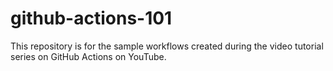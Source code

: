 # github-actions-101
This repository is for the sample workflows created during the video tutorial series on GitHub Actions on YouTube.
